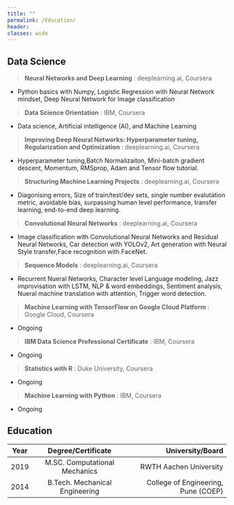 ```yaml
---
title: ""
permalink: /Education/
header:
classes: wide
---
```


## Data Science

>  **Neural Networks and Deep Learning**
: deeplearning.ai, Coursera


-   Python basics with Numpy, Logistic Regression with Neural Network mindset, Deep Neural Network for Image
    classification

>  **Data Science Orientation**
: IBM, Coursera


-   Data science, Artificial intelligence (AI), and Machine Learning

>  **Improving Deep Neural Networks: Hyperparameter tuning, Regularization and Optimization**
: deeplearning.ai, Coursera

-   Hyperparameter tuning,Batch Normalizaiton, Mini-batch gradient descent, Momentum, RMSprop, Adam and Tensor flow
    tutorial.

>  **Structuring Machine Learning Projects**
: deeplearning.ai, Coursera

-   Diagonising errors, Size of train/test/dev sets, single number evalutation metric, avoidable bias, surpassing
    human level performance, transfer learning, end-to-end deep learning.

>  **Convolutional Neural Networks**
: deeplearning.ai, Coursera

-   Image classification with Convolutional Neural Networks and Residual Neural Networks, Car detection with YOLOv2,
    Art generation with Neural Style transfer,Face recognition with FaceNet.

>  **Sequence Models**
: deeplearning.ai, Coursera

-   Recurrent Nueral Networks, Character level Language modeling, Jazz improvisation with LSTM, NLP & word
    embeddings, Sentiment analysis, Nueral machine translation with attention, Trigger word detection.

>  **Machine Learning with TensorFlow on Google Cloud Platform**
: Google Cloud, Coursera

-   Ongoing

>  **IBM Data Science Professional Certificate**
: IBM, Coursera

-   Ongoing

>  **Statistics with R**
: Duke University, Coursera

-   Ongoing

>  **Machine Learning with Python**
: IBM, Coursera

-   Ongoing

## Education

| Year| Degree/Certificate | University/Board |
| ------------- |:-------------:| -----:|
| 2019| M.SC. Computational Mechanics | RWTH Aachen University |
| 2014| B.Tech. Mechanical Engineering| College of Engineering, Pune (COEP) |


